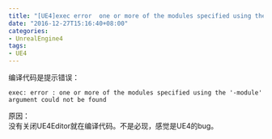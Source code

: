 ```yaml
---
title: "[UE4]exec error  one or more of the modules specified using the '-module' argument could not be found"
date: "2016-12-27T15:16:40+08:00"
categories:
- UnrealEngine4
tags:
- UE4
---
```


编译代码是提示错误：

    exec: error : one or more of the modules specified using the '-module' argument could not be found  

原因：  
没有关闭UE4Editor就在编译代码。不是必现，感觉是UE4的bug。

